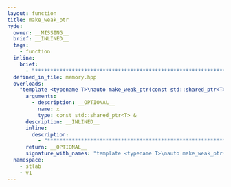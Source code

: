 ```yaml
---
layout: function
title: make_weak_ptr
hyde:
  owner: __MISSING__
  brief: __INLINED__
  tags:
    - function
  inline:
    brief:
      - "***********************************************************************************************"
  defined_in_file: memory.hpp
  overloads:
    "template <typename T>\nauto make_weak_ptr(const std::shared_ptr<T> &)":
      arguments:
        - description: __OPTIONAL__
          name: x
          type: const std::shared_ptr<T> &
      description: __INLINED__
      inline:
        description:
          - "***********************************************************************************************"
      return: __OPTIONAL__
      signature_with_names: "template <typename T>\nauto make_weak_ptr(const std::shared_ptr<T> & x)"
  namespace:
    - stlab
    - v1
---
```


